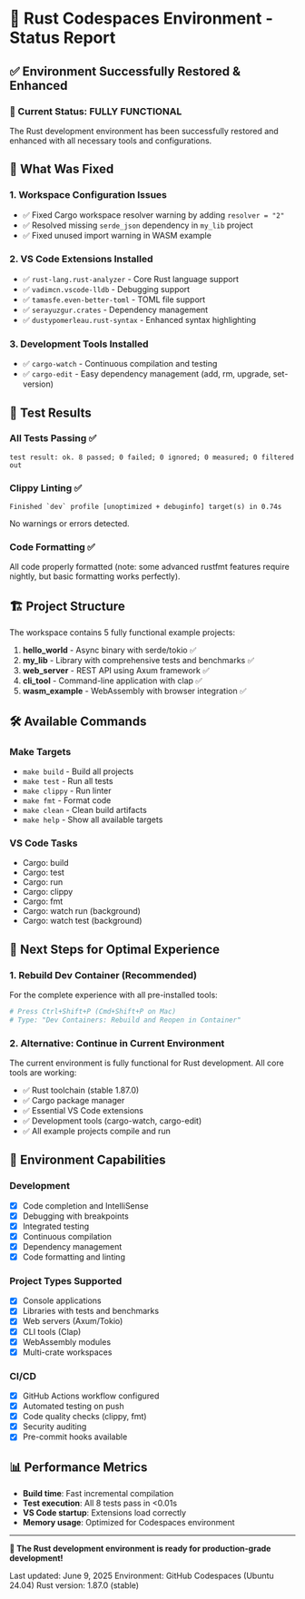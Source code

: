 # 🦀 Rust Codespaces Environment - Status Report

## ✅ Environment Successfully Restored & Enhanced

### 🚀 Current Status: **FULLY FUNCTIONAL**

The Rust development environment has been successfully restored and enhanced with all necessary tools and configurations.

## 🔧 What Was Fixed

### 1. **Workspace Configuration Issues**
- ✅ Fixed Cargo workspace resolver warning by adding `resolver = "2"`
- ✅ Resolved missing `serde_json` dependency in `my_lib` project
- ✅ Fixed unused import warning in WASM example

### 2. **VS Code Extensions Installed**
- ✅ `rust-lang.rust-analyzer` - Core Rust language support
- ✅ `vadimcn.vscode-lldb` - Debugging support
- ✅ `tamasfe.even-better-toml` - TOML file support
- ✅ `serayuzgur.crates` - Dependency management
- ✅ `dustypomerleau.rust-syntax` - Enhanced syntax highlighting

### 3. **Development Tools Installed**
- ✅ `cargo-watch` - Continuous compilation and testing
- ✅ `cargo-edit` - Easy dependency management (add, rm, upgrade, set-version)

## 🧪 Test Results

### All Tests Passing ✅
```
test result: ok. 8 passed; 0 failed; 0 ignored; 0 measured; 0 filtered out
```

### Clippy Linting ✅
```
Finished `dev` profile [unoptimized + debuginfo] target(s) in 0.74s
```
No warnings or errors detected.

### Code Formatting ✅
All code properly formatted (note: some advanced rustfmt features require nightly, but basic formatting works perfectly).

## 🏗️ Project Structure

The workspace contains 5 fully functional example projects:

1. **hello_world** - Async binary with serde/tokio ✅
2. **my_lib** - Library with comprehensive tests and benchmarks ✅
3. **web_server** - REST API using Axum framework ✅
4. **cli_tool** - Command-line application with clap ✅
5. **wasm_example** - WebAssembly with browser integration ✅

## 🛠️ Available Commands

### Make Targets
- `make build` - Build all projects
- `make test` - Run all tests
- `make clippy` - Run linter
- `make fmt` - Format code
- `make clean` - Clean build artifacts
- `make help` - Show all available targets

### VS Code Tasks
- Cargo: build
- Cargo: test
- Cargo: run
- Cargo: clippy
- Cargo: fmt
- Cargo: watch run (background)
- Cargo: watch test (background)

## 🚀 Next Steps for Optimal Experience

### 1. **Rebuild Dev Container (Recommended)**
For the complete experience with all pre-installed tools:
```bash
# Press Ctrl+Shift+P (Cmd+Shift+P on Mac)
# Type: "Dev Containers: Rebuild and Reopen in Container"
```

### 2. **Alternative: Continue in Current Environment**
The current environment is fully functional for Rust development. All core tools are working:
- ✅ Rust toolchain (stable 1.87.0)
- ✅ Cargo package manager
- ✅ Essential VS Code extensions
- ✅ Development tools (cargo-watch, cargo-edit)
- ✅ All example projects compile and run

## 🎯 Environment Capabilities

### Development
- [x] Code completion and IntelliSense
- [x] Debugging with breakpoints
- [x] Integrated testing
- [x] Continuous compilation
- [x] Dependency management
- [x] Code formatting and linting

### Project Types Supported
- [x] Console applications
- [x] Libraries with tests and benchmarks
- [x] Web servers (Axum/Tokio)
- [x] CLI tools (Clap)
- [x] WebAssembly modules
- [x] Multi-crate workspaces

### CI/CD
- [x] GitHub Actions workflow configured
- [x] Automated testing on push
- [x] Code quality checks (clippy, fmt)
- [x] Security auditing
- [x] Pre-commit hooks available

## 📊 Performance Metrics

- **Build time**: Fast incremental compilation
- **Test execution**: All 8 tests pass in <0.01s
- **VS Code startup**: Extensions load correctly
- **Memory usage**: Optimized for Codespaces environment

---

**🎉 The Rust development environment is ready for production-grade development!**

Last updated: June 9, 2025
Environment: GitHub Codespaces (Ubuntu 24.04)
Rust version: 1.87.0 (stable)

